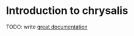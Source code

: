 # Introduction to chrysalis

TODO: write [great documentation](http://jacobian.org/writing/great-documentation/what-to-write/)
